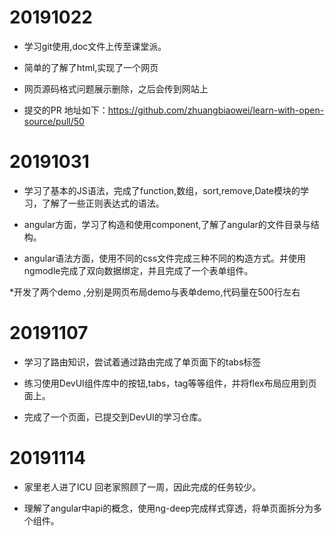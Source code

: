 

# 20191022 
* 学习git使用,doc文件上传至课堂派。
* 简单的了解了html,实现了一个网页
* 网页源码格式问题展示删除，之后会传到网站上

* 提交的PR 地址如下：https://github.com/zhuangbiaowei/learn-with-open-source/pull/50
 
 
 # 20191031
* 学习了基本的JS语法，完成了function,数组，sort,remove,Date模块的学习，了解了一些正则表达式的语法。

* angular方面，学习了构造和使用component,了解了angular的文件目录与结构。

* angular语法方面，使用不同的css文件完成三种不同的构造方式。并使用ngmodle完成了双向数据绑定，并且完成了一个表单组件。

*开发了两个demo ,分别是网页布局demo与表单demo,代码量在500行左右


# 20191107
* 学习了路由知识，尝试着通过路由完成了单页面下的tabs标签

* 练习使用DevUI组件库中的按钮,tabs，tag等等组件，并将flex布局应用到页面上。

* 完成了一个页面，已提交到DevUI的学习仓库。

# 20191114
* 家里老人进了ICU 回老家照顾了一周，因此完成的任务较少。

* 理解了angular中api的概念，使用ng-deep完成样式穿透，将单页面拆分为多个组件。
